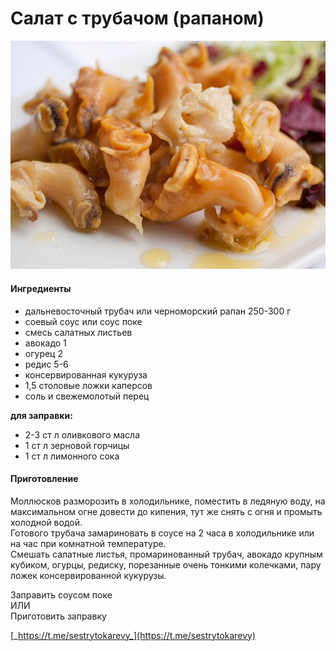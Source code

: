 # Салат с трубачом (рапаном)

![Салат с трубачом (рапаном)](../pics/trubach.jpg)

#### Ингредиенты

* дальневосточный трубач или черноморский рапан 250-300 г
* соевый соус или соус поке
* смесь салатных листьев
* авокадо 1
* огурец 2
* редис 5-6
* консервированная кукуруза
* 1,5 столовые ложки каперсов
* соль и свежемолотый перец

**для заправки:**

* 2-3 ст л оливкового масла
* 1 ст л зерновой горчицы
* 1 ст л лимонного сока

#### Приготовление

Моллюсков разморозить в холодильнике, поместить в ледяную воду, на максимальном огне довести до кипения, тут же снять с огня и промыть холодной водой.  
Готового трубача замариновать в соусе на 2 часа в холодильнике или на час при комнатной температуре.  
Смешать салатные листья, промаринованный трубач, авокадо крупным кубиком, огурцы, редиску, порезанные очень тонкими колечками, пару ложек консервированной кукурузы.

Заправить соусом поке  
ИЛИ  
Приготовить заправку

[_https://t.me/sestrytokarevy_](https://t.me/sestrytokarevy)
